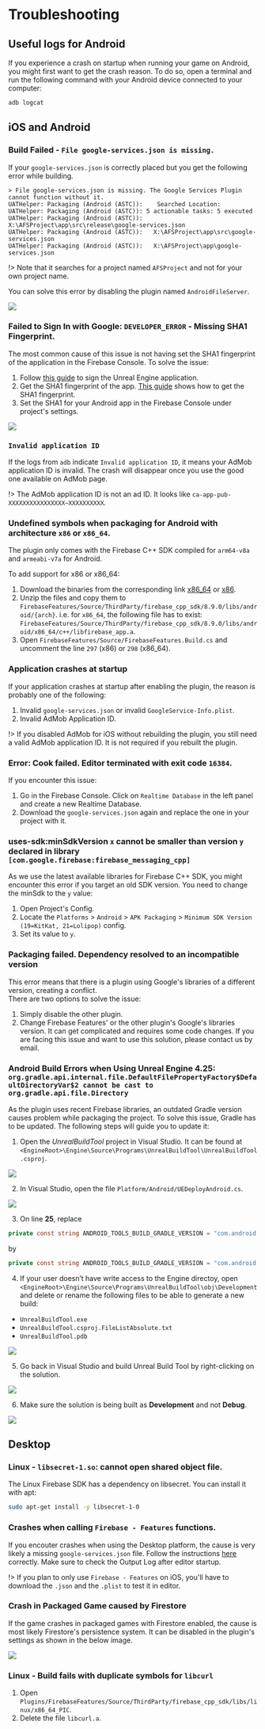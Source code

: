 
# Troubleshooting
## Useful logs for Android
If you experience a crash on startup when running your game on Android, you might first want to get the crash reason. To do so, open a terminal and run the following command with your Android device connected to your computer:
```sh
adb logcat
```
## iOS and Android

### Build Failed - `File google-services.json is missing.`
If your `google-services.json` is correctly placed but you get the following error while building.
```log
> File google-services.json is missing. The Google Services Plugin cannot function without it.
UATHelper: Packaging (Android (ASTC)):    Searched Location:
UATHelper: Packaging (Android (ASTC)): 5 actionable tasks: 5 executed
UATHelper: Packaging (Android (ASTC)):   X:\AFSProject\app\src\release\google-services.json
UATHelper: Packaging (Android (ASTC)):   X:\AFSProject\app\src\google-services.json
UATHelper: Packaging (Android (ASTC)):   X:\AFSProject\app\google-services.json
```
!> Note that it searches for a project named `AFSProject` and not for your own project name.

You can solve this error by disabling the plugin named `AndroidFileServer`.

<div class="centered">
  <img src="_images/DisableAFS.png"/>
</div>

### Failed to Sign In with Google: `DEVELOPER_ERROR` - Missing SHA1 Fingerprint.
The most common cause of this issue is not having set the SHA1 fingerprint of the application in the Firebase Console.
To solve the issue:
1. Follow [this guide](https://docs.unrealengine.com/4.27/en-US/SharingAndReleasing/Mobile/Android/DistributionSigning/) to sign the Unreal Engine application.
2. Get the SHA1 fingerprint of the app. [This guide](https://developers.google.com/android/guides/client-auth?authuser=0&hl=en) shows how to get the SHA1 fingerprint.
3. Set the SHA1 for your Android app in the Firebase Console under project's settings. 

<div class="centered">
  <img src="_images/SetSHA1.png"/>
</div>

### `Invalid application ID`
If the logs from `adb` indicate `Invalid application ID`, it means your AdMob application ID is invalid. The crash will disappear once you use the good one available on AdMob page.

!> The AdMob application ID is not an ad ID. It looks like `ca-app-pub-XXXXXXXXXXXXXXXX~XXXXXXXXXX`.

### Undefined symbols when packaging for Android with architecture `x86` or `x86_64`.
The plugin only comes with the Firebase C++ SDK compiled for `arm64-v8a` and `armeabi-v7a` for Android.

To add support for x86 or x86_64:
1. Download the binaries from the corresponding link [x86_64](https://drive.google.com/file/d/1_7M2rxWNOxnt_ijLTlb5P1e-1q5zNtNx/view?usp=sharing) or [x86](https://drive.google.com/file/d/1lgfNdldpKNL9MkImqRAoSyQADMbuN4B8/view?usp=sharing).
2. Unzip the files and copy them to `FirebaseFeatures/Source/ThirdParty/firebase_cpp_sdk/8.9.0/libs/android/{arch}`. i.e. for `x86_64`, the following file has to exist: `FirebaseFeatures/Source/ThirdParty/firebase_cpp_sdk/8.9.0/libs/android/x86_64/c++/libfirebase_app.a`.
3. Open `FirebaseFeatures/Source/FirebaseFeatures.Build.cs` and uncomment the line `297` (x86) or `298` (x86_64).

### Application crashes at startup
If your application crashes at startup after enabling the plugin, the reason is probably one of the following:
1. Invalid `google-services.json` or invalid `GoogleService-Info.plist`.
2. Invalid AdMob Application ID.

!> If you disabled AdMob for iOS without rebuilding the plugin, you still need a valid AdMob application ID. It is not required if you rebuilt the plugin.


### Error: Cook failed. Editor terminated with exit code `16384`.
If you encounter this issue:
1. Go in the Firebase Console. Click on `Realtime Database` in the left panel and create a new Realtime Database.
2. Download the `google-services.json` again and replace the one in your project with it.

### uses-sdk:minSdkVersion `x` cannot be smaller than version `y` declared in library `[com.google.firebase:firebase_messaging_cpp]`
As we use the latest available libraries for Firebase C++ SDK, you might encounter this error if you target an old SDK version.
You need to change the minSdk to the `y` value:
1. Open Project's Config.
2. Locate the `Platforms` > `Android` > `APK Packaging` > `Minimum SDK Version (19=KitKat, 21=Lolipop)` config.
3. Set its value to `y`.

### Packaging failed. Dependency resolved to an incompatible version
This error means that there is a plugin using Google's libraries of a different version, creating a conflict.  
There are two options to solve the issue:
1. Simply disable the other plugin.
2. Change Firebase Features' or the other plugin's Google's libraries version. 
It can get complicated and requires some code changes. If you are facing this issue and want to use this solution, please contact us by email.

### Android Build Errors when Using Unreal Engine 4.25: `org.gradle.api.internal.file.DefaultFilePropertyFactory$DefaultDirectoryVar$2 cannot be cast to org.gradle.api.file.Directory`

As the plugin uses recent Firebase libraries, an outdated Gradle version causes problem while packaging the project. To solve this issue, Gradle has to be updated. The following steps will guide you to update it:
1. Open the *UnrealBuildTool* project in Visual Studio. It can be found at `<EngineRoot>\Engine\Source\Programs\UnrealBuildTool\UnrealBuildTool.csproj`. 

<div class="centered">
  <img src="_images/UnrealBuildToolcs.png"/>
</div>

2. In Visual Studio, open the file `Platform/Android/UEDeployAndroid.cs`.

<div class="centered">
  <img src="_images/UEDeployAndroidcs.png"/>
</div>

3. On line **25**, replace 
```cs
private const string ANDROID_TOOLS_BUILD_GRADLE_VERSION = "com.android.tools.build:gradle:3.5.3";
```
by 
```cs
private const string ANDROID_TOOLS_BUILD_GRADLE_VERSION = "com.android.tools.build:gradle:4.0.0";
```

4. If your user doesn’t have write access to the Engine directoy, open `<EngineRoot>\Engine\Source\Programs\UnrealBuildTool\obj\Development` and delete or rename the following files to be able to generate a new build:
  - `UnrealBuildTool.exe`
  - `UnrealBuildTool.csproj.FileListAbsolute.txt`
  - `UnrealBuildTool.pdb`
 
<div class="centered">
  <img src="_images/UBFilesToDelete.png"/>
</div>

5. Go back in Visual Studio and build Unreal Build Tool by right-clicking on the solution.

<div class="centered">
  <img src="_images/BuildSolution.png"/>
</div>

6. Make sure the solution is being built as **Development** and not **Debug**.


<div class="centered">
  <img src="_images/BuildResult.png"/>
</div>

## Desktop

### Linux - `libsecret-1.so`: cannot open shared object file.
The Linux Firebase SDK has a dependency on libsecret. You can install it with apt:

```sh
sudo apt-get install -y libsecret-1-0
```

### Crashes when calling `Firebase - Features` functions.
If you encouter crashes when using the Desktop platform, the cause is very likely a missing `google-services.json` file. Follow the instructions [here](/installation) correctly. Make sure to check the Output Log after editor startup.

!> If you plan to only use `Firebase - Features` on iOS, you'll have to download the `.json` and the `.plist` to test it in editor.

### Crash in Packaged Game caused by Firestore
If the game crashes in packaged games with Firestore enabled, the cause is most likely Firestore's persistence system. It can be disabled in the plugin's settings as shown in the below image.

<div class="centered">
  <img src="_images/FirestorePersistence.png"/>
</div>

### Linux - Build fails with duplicate symbols for `libcurl`
1. Open `Plugins/FirebaseFeatures/Source/ThirdParty/firebase_cpp_sdk/libs/linux/x86_64_PIC`.
2. Delete the file `libcurl.a`.
